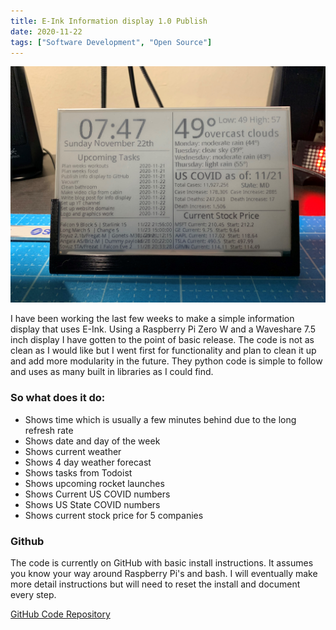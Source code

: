 ```yaml
---
title: E-Ink Information display 1.0 Publish
date: 2020-11-22
tags: ["Software Development", "Open Source"]
---
```


![Information Display](https://github.com/ConnorKoehler/E-PiInfoDisplay/raw/main/Display.jpg)

I have been working the last few weeks to make a simple information display that uses E-Ink. Using a Raspberry Pi Zero W and a Waveshare 7.5 inch display I have gotten to the point of basic release. The code is not as clean as I would like but I went first for functionality and plan to clean it up and add more modularity in the future. They python code is simple to follow and uses as many built in libraries as I could find.

### So what does it do:

- Shows time which is usually a few minutes behind due to the long refresh rate
- Shows date and day of the week
- Shows current weather
- Shows 4 day weather forecast
- Shows tasks from Todoist
- Shows upcoming rocket launches
- Shows Current US COVID numbers
- Shows US State COVID numbers
- Shows current stock price for 5 companies



### Github

The code is currently on GitHub with basic install instructions. It assumes you know your way around Raspberry Pi's and bash. I will eventually make more detail instructions but will need to reset the install and document every step.

[GitHub Code Repository](https://github.com/ConnorKoehler/E-PiInfoDisplay)

